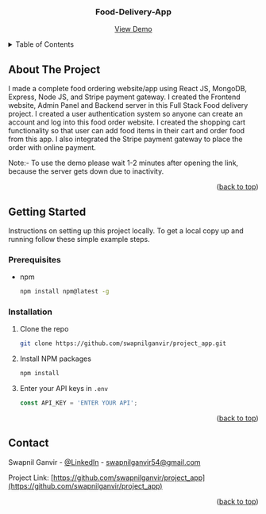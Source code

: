 <div id="readme-top" align="center">
  <h3 align="center">Food-Delivery-App</h3>
  <p align="center">
    <a href="https://food-del-frontend-nztl.onrender.com">View Demo</a>
  </p>
</div>


<!-- TABLE OF CONTENTS -->
<details>
  <summary>Table of Contents</summary>
  <ol>
    <li>
      <a href="#about-the-project">About The Project</a>
    </li>
    <li>
      <a href="#getting-started">Getting Started</a>
      <ul>
        <li><a href="#prerequisites">Prerequisites</a></li>
        <li><a href="#installation">Installation</a></li>
      </ul>
    </li>
    <li><a href="#contact">Contact</a></li>
  </ol>
</details>



<!-- ABOUT THE PROJECT -->
## About The Project

I made a complete food ordering website/app using React JS, MongoDB, Express, Node JS, and Stripe payment gateway. I created the Frontend website, Admin Panel and Backend server in this Full Stack Food delivery project.
I created a user authentication system so anyone can create an account and log into this food order website.
I created the shopping cart functionality so that user can add food items in their cart and order food from this app. I also integrated the Stripe payment gateway to place the order with online payment. 

Note:- To use the demo please wait 1-2 minutes after opening the link, because the server gets down due to inactivity.

<p align="right">(<a href="#readme-top">back to top</a>)</p>


<!-- GETTING STARTED -->
## Getting Started

Instructions on setting up this project locally.
To get a local copy up and running follow these simple example steps.

### Prerequisites

* npm
  ```sh
  npm install npm@latest -g
  ```

### Installation

1. Clone the repo
   ```sh
   git clone https://github.com/swapnilganvir/project_app.git
   ```
2. Install NPM packages
   ```sh
   npm install
   ```
3. Enter your API keys in `.env`
   ```js
   const API_KEY = 'ENTER YOUR API';
   ```

<p align="right">(<a href="#readme-top">back to top</a>)</p>


<!-- CONTACT -->
## Contact

Swapnil Ganvir  - [@LinkedIn](https://www.linkedin.com/in/swapnilganvir) - swapnilganvir54@gmail.com

Project Link: [https://github.com/swapnilganvir/project_app](https://github.com/swapnilganvir/project_app)

<p align="right">(<a href="#readme-top">back to top</a>)</p>
